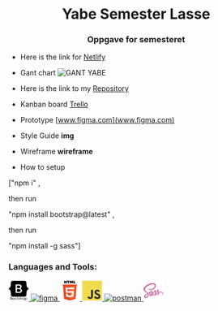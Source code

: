 <h1 align="center">Yabe Semester Lasse</h1>
<h3 align="center">Oppgave for semesteret</h3>

- Here is the link for [Netlify](www.google.no)

- Gant chart ![GANT YABE](https://user-images.githubusercontent.com/91594348/207639280-18e1aeb6-ccbe-4240-88b4-3e90150b9d5f.png)


- Here is the link to my [Repository](https://github.com/Lasse96/Yabe)

- Kanban board [Trello](https://trello.com/invite/b/Mc56s70I/ATTI10f3093dfbf5422bd9c7c4f53910256126E3CE7C/yabe)

- Prototype [www.figma.com](www.figma.com)

- Style Guide **img**

- Wireframe **wireframe**

- How to setup 

["npm i" , 

then run 

"npm install bootstrap@latest" ,

then run 

"npm install -g sass"]


<h3 align="left">Languages and Tools:</h3>
<p align="left"> <a href="https://getbootstrap.com" target="_blank" rel="noreferrer"> <img src="https://raw.githubusercontent.com/devicons/devicon/master/icons/bootstrap/bootstrap-plain-wordmark.svg" alt="bootstrap" width="40" height="40"/> </a> <a href="https://www.figma.com/" target="_blank" rel="noreferrer"> <img src="https://www.vectorlogo.zone/logos/figma/figma-icon.svg" alt="figma" width="40" height="40"/> </a> <a href="https://www.w3.org/html/" target="_blank" rel="noreferrer"> <img src="https://raw.githubusercontent.com/devicons/devicon/master/icons/html5/html5-original-wordmark.svg" alt="html5" width="40" height="40"/> </a> <a href="https://developer.mozilla.org/en-US/docs/Web/JavaScript" target="_blank" rel="noreferrer"> <img src="https://raw.githubusercontent.com/devicons/devicon/master/icons/javascript/javascript-original.svg" alt="javascript" width="40" height="40"/> </a> <a href="https://postman.com" target="_blank" rel="noreferrer"> <img src="https://www.vectorlogo.zone/logos/getpostman/getpostman-icon.svg" alt="postman" width="40" height="40"/> </a> <a href="https://sass-lang.com" target="_blank" rel="noreferrer"> <img src="https://raw.githubusercontent.com/devicons/devicon/master/icons/sass/sass-original.svg" alt="sass" width="40" height="40"/> </a> </p>
